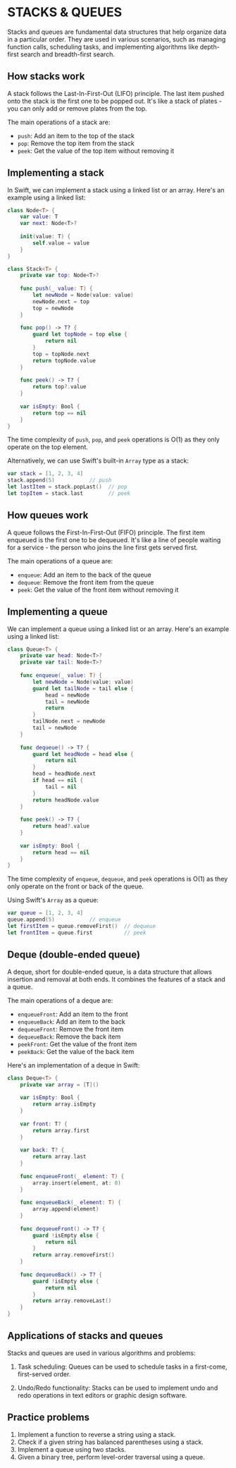# STACKS & QUEUES

Stacks and queues are fundamental data structures that help organize data in a particular order. They are used in various scenarios, such as managing function calls, scheduling tasks, and implementing algorithms like depth-first search and breadth-first search.

## How stacks work

A stack follows the Last-In-First-Out (LIFO) principle. The last item pushed onto the stack is the first one to be popped out. It's like a stack of plates - you can only add or remove plates from the top.

The main operations of a stack are:
- `push`: Add an item to the top of the stack
- `pop`: Remove the top item from the stack
- `peek`: Get the value of the top item without removing it

## Implementing a stack

In Swift, we can implement a stack using a linked list or an array. Here's an example using a linked list:

```swift
class Node<T> {
    var value: T
    var next: Node<T>?
    
    init(value: T) {
        self.value = value
    }
}

class Stack<T> {
    private var top: Node<T>?
    
    func push(_ value: T) {
        let newNode = Node(value: value)
        newNode.next = top
        top = newNode
    }
    
    func pop() -> T? {
        guard let topNode = top else {
            return nil
        }
        top = topNode.next
        return topNode.value
    }
    
    func peek() -> T? {
        return top?.value
    }
    
    var isEmpty: Bool {
        return top == nil
    }
}
```

The time complexity of `push`, `pop`, and `peek` operations is O(1) as they only operate on the top element.

Alternatively, we can use Swift's built-in `Array` type as a stack:

```swift
var stack = [1, 2, 3, 4]
stack.append(5)           // push
let lastItem = stack.popLast()  // pop
let topItem = stack.last        // peek
```

## How queues work

A queue follows the First-In-First-Out (FIFO) principle. The first item enqueued is the first one to be dequeued. It's like a line of people waiting for a service - the person who joins the line first gets served first.

The main operations of a queue are:
- `enqueue`: Add an item to the back of the queue
- `dequeue`: Remove the front item from the queue
- `peek`: Get the value of the front item without removing it

## Implementing a queue

We can implement a queue using a linked list or an array. Here's an example using a linked list:

```swift
class Queue<T> {
    private var head: Node<T>?
    private var tail: Node<T>?
    
    func enqueue(_ value: T) {
        let newNode = Node(value: value)
        guard let tailNode = tail else {
            head = newNode
            tail = newNode
            return
        }
        tailNode.next = newNode
        tail = newNode
    }
    
    func dequeue() -> T? {
        guard let headNode = head else {
            return nil
        }
        head = headNode.next
        if head == nil {
            tail = nil
        }
        return headNode.value
    }
    
    func peek() -> T? {
        return head?.value
    }
    
    var isEmpty: Bool {
        return head == nil
    }
}
```

The time complexity of `enqueue`, `dequeue`, and `peek` operations is O(1) as they only operate on the front or back of the queue.

Using Swift's `Array` as a queue:

```swift
var queue = [1, 2, 3, 4]
queue.append(5)           // enqueue
let firstItem = queue.removeFirst()  // dequeue
let frontItem = queue.first          // peek
```

## Deque (double-ended queue)

A deque, short for double-ended queue, is a data structure that allows insertion and removal at both ends. It combines the features of a stack and a queue.

The main operations of a deque are:
- `enqueueFront`: Add an item to the front
- `enqueueBack`: Add an item to the back
- `dequeueFront`: Remove the front item
- `dequeueBack`: Remove the back item
- `peekFront`: Get the value of the front item
- `peekBack`: Get the value of the back item

Here's an implementation of a deque in Swift:

```swift
class Deque<T> {
    private var array = [T]()
    
    var isEmpty: Bool {
        return array.isEmpty
    }
    
    var front: T? {
        return array.first
    }
    
    var back: T? {
        return array.last
    }
    
    func enqueueFront(_ element: T) {
        array.insert(element, at: 0)
    }
    
    func enqueueBack(_ element: T) {
        array.append(element)
    }
    
    func dequeueFront() -> T? {
        guard !isEmpty else {
            return nil
        }
        return array.removeFirst()
    }
    
    func dequeueBack() -> T? {
        guard !isEmpty else {
            return nil
        }
        return array.removeLast()
    }
}
```

## Applications of stacks and queues

Stacks and queues are used in various algorithms and problems:

1. Task scheduling: Queues can be used to schedule tasks in a first-come, first-served order.

2. Undo/Redo functionality: Stacks can be used to implement undo and redo operations in text editors or graphic design software.

## Practice problems

1. Implement a function to reverse a string using a stack.
2. Check if a given string has balanced parentheses using a stack.
3. Implement a queue using two stacks.
4. Given a binary tree, perform level-order traversal using a queue.
